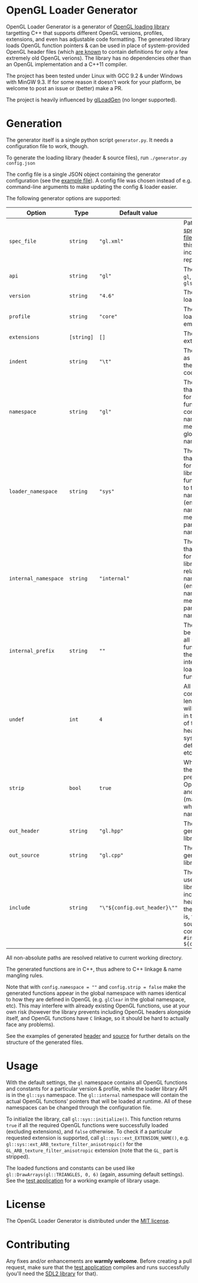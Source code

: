 # OpenGL Loader Generator

OpenGL Loader Generator is a generator of [OpenGL loading library](https://www.khronos.org/opengl/wiki/OpenGL_Loading_Library) targetting C++ that supports different OpenGL versions, profiles, extensions, and even has adjustable code formatting. The generated library loads OpenGL function pointers & can be used in place of system-provided OpenGL header files (which [are known](https://www.khronos.org/opengl/wiki/Load_OpenGL_Functions#Function_Prototypes) to contain definitions for only a few extremely old OpenGL verions). The library has no dependencies other than an OpenGL implementation and a C++11 compiler.

The project has been tested under Linux with GCC 9.2 & under Windows with MinGW 9.3. If for some reason it doesn't work for your platform, be welcome to post an issue or (better) make a PR.

The project is heavily influenced by [glLoadGen](https://bitbucket.org/alfonse/glloadgen) (no longer supported).

# Generation

The generator itself is a single python script `generator.py`. It needs a configuration file to work, though.

To generate the loading library (header & source files), run
`./generator.py config.json` 

The config file is a single JSON object containing the generator configuration (see the [example file](https://github.com/lisyarus/opengl-loader-generator/blob/master/config.json)). A config file was chosen instead of e.g. command-line arguments to make updating the config & loader easier.

The following generator options are supported:

| Option | Type | Default value | Description |
| --- | --- | --- | --- |
| `spec_file` | `string` | `"gl.xml"` | Path to [OpenGL specification XML file](https://github.com/KhronosGroup/OpenGL-Registry/tree/master/xml) (a version of this file is included in this repository) |
| `api` | `string` | `"gl"` | The API to load: `gl`, `gles1`, `gles2` or `glsc` |
| `version` | `string` | `"4.6"` | The API version to load |
| `profile` | `string` | `"core"` | The API profile to load (may be empty) |
| `extensions` | `[string]` | `[]` | The list of extensions to load |
| `indent` | `string` | `"\t"` | The string to use as indentation in the generated code |
| `namespace` | `string` | `"gl"` | The namespace that will be used for generated API functions and constant (empty namespace means using global namespace) |
| `loader_namespace` | `string` | `"sys"` | The namespace that will be used for the loader library public functions, relative to the `gl` namespace (empty namespace means using parent namespace) |
| `internal_namespace` | `string` | `"internal"` | The namespace that will be used for the loader library internals, relative to the `gl` namespace (empty namespace means using parent namespace) |
| `internal_prefix` | `string` | `""` | The prefix that will be appended to all OpenGL function names in the loader library internals (**not** the loaded OpenGL functions) |
| `undef` | `int` | `4` | All OpenGL constants of this length or shorter will be `#undef`ined in the beginning of the library header (some systems may define `TRUE`, `ZERO`, etc) |
| `strip` | `bool` | `true` | Whether to strip the `gl` and `GL_` prefixes from OpenGL functions and constants (makes sense when using a namespace) |
| `out_header` | `string` | `"gl.hpp"` | The path to the generated loader library header |
| `out_source` | `string` | `"gl.cpp"` | The path to the generated loader library source |
| `include` | `string` | `"\"${config.out_header}\""` | The string to be used by the library source to include the library header (including the `""` or `<>`); that is, the library source will contain a line `#include ${config.include}` |

All non-absolute paths are resolved relative to current working directory.

The generated functions are in C++, thus adhere to C++ linkage & name mangling rules.

Note that with `config.namespace = ""` and `config.strip = false` make the generated functions appear in the global namespace with names identical to how they are defined in OpenGL (e.g. `glClear` in the global namespace, etc). This may interfere with already existing OpenGL functions, use at your own risk (however the library prevents including OpenGL headers alongside itself, and OpenGL functions have `C` linkage, so it should be hard to actually face any problems).

See the examples of generated [header](https://github.com/lisyarus/opengl-loader-generator/blob/master/gl.hpp) and [source](https://github.com/lisyarus/opengl-loader-generator/blob/master/gl.cpp) for further details on the structure of the generated files.

# Usage

With the default settings, the `gl` namespace contains all OpenGL functions and constants for a particular version & profile, while the loader library API is in the `gl::sys` namespace. The `gl::internal` namespace will contain the actual OpenGL functions' pointers that will be loaded at runtime. All of these namespaces can be changed through the configuration file.

To initialize the library, call `gl::sys::initialize()`. This function returns `true` if all the required OpenGL functions were successfully loaded (excluding extensions), and `false` otherwise. To check if a particular requested extension is supported, call `gl::sys::ext_EXTENSION_NAME()`, e.g. `gl::sys::ext_ARB_texture_filter_anisotropic()` for the `GL_ARB_texture_filter_anisotropic` extension (note that the `GL_` part is stripped).

The loaded functions and constants can be used like `gl::DrawArrays(gl::TRIANGLES, 0, 6)` (again, assuming default settings). See the [test application](https://github.com/lisyarus/opengl-loader-generator/blob/master/test.cpp) for a working example of library usage.

# License

The OpenGL Loader Generator is distributed under the [MIT license](https://github.com/lisyarus/opengl-loader-generator/blob/master/LICENSE).

# Contributing

Any fixes and/or enhancements are **warmly welcome**.
Before creating a pull request, make sure that the [test application](https://github.com/lisyarus/opengl-loader-generator/blob/master/Makefile) compiles and runs successfully (you'll need the [SDL2 library](https://www.libsdl.org/download-2.0.php) for that).